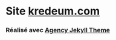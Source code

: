 # Site [kredeum.com](https://www.kredeum.com)

### Réalisé avec [Agency Jekyll Theme](https://raviriley.github.io/agency-jekyll-theme-starter/)

